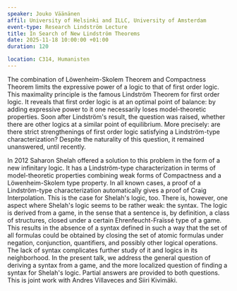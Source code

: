 ```yaml
---
speaker: Jouko Väänänen
affil: University of Helsinki and ILLC, University of Amsterdam
event-type: Research Lindström Lecture
title: In Search of New Lindström Theorems
date: 2025-11-18 10:00:00 +01:00
duration: 120

location: C314, Humanisten
---
```


The combination of Löwenheim-Skolem Theorem and Compactness Theorem limits the expressive power of a logic to that of first order logic.
This maximality principle is the famous Lindström Theorem for first order logic.
It reveals that first order logic is at an optimal point of balance: by adding expressive power to it one necessarily loses model-theoretic properties.
Soon after Lindström's result, the question was raised, whether there are other logics at a similar point of equilibrium.
More precisely: are there strict strengthenings of first order logic satisfying a Lindström-type characterization? Despite the naturality of this question, it remained unanswered, until recently.

<!--more-->
In 2012 Saharon Shelah  offered a solution to this problem in the form of a new infinitary logic.
It has a Lindström-type characterization in terms of model-theoretic properties combining weak forms of Compactness and a Löwenheim-Skolem type property.
In all known cases, a proof of a Lindström-type characterization automatically gives a proof of Craig Interpolation.
This is the case for Shelah's logic, too.
There is, however, one aspect where Shelah's logic seems to be rather weak: the syntax.
The logic  is derived from a game, in the sense that a sentence is, by definition, a class of structures, closed under a certain Ehrenfeucht-Fraïssé type of a game.
This results in the absence of a syntax defined in such a way that the set of all formulas could be obtained by closing the set of atomic formulas under negation, conjunction, quantifiers, and possibly other logical operations.
The lack of  syntax complicates further study of it and logics in its neighborhood.
 In the present talk, we address the general question of deriving a syntax from a game, and the more localized question of finding a syntax for Shelah's logic.
Partial answers are provided to both questions.
This is joint work with Andres Villaveces and Siiri Kivimäki.